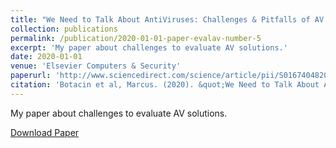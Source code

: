 ```yaml
---
title: "We Need to Talk About AntiViruses: Challenges & Pitfalls of AV Evaluations"
collection: publications
permalink: /publication/2020-01-01-paper-evalav-number-5
excerpt: 'My paper about challenges to evaluate AV solutions.'
date: 2020-01-01
venue: 'Elsevier Computers & Security'
paperurl: 'http://www.sciencedirect.com/science/article/pii/S0167404820301310'
citation: 'Botacin et al, Marcus. (2020). &quot;We Need to Talk About AntiViruses: Challenges & Pitfalls of AV Evaluations.&quot; <i>Elsevier Comp&Sec</i>. 1(1).'
---
```

My paper about challenges to evaluate AV solutions.

[Download Paper](https://marcusbotacin.github.io/files/marcus_av.pdf)

